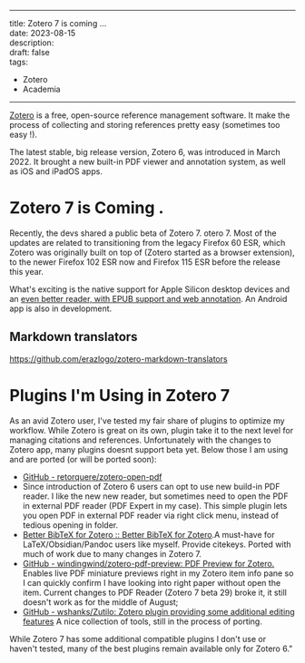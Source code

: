
---

title: Zotero 7 is coming …  
date: 2023-08-15  
description:  
draft: false  
tags:
- Zotero
- Academia
---

[Zotero](https://www.zotero.org/) is a free, open-source reference management software. It make the process of collecting and storing references pretty easy (sometimes too easy !).

The latest stable, big release version, Zotero 6, was introduced in March 2022. It brought a new built-in PDF viewer and annotation system, as well as iOS and iPadOS apps.

# Zotero 7 is Coming .

Recently, the devs shared a public beta of Zotero 7. otero 7. Most of the updates are related to transitioning from the legacy Firefox 60 ESR, which Zotero was originally built on top of (Zotero started as a browser extension), to the newer Firefox 102 ESR now and Firefox 115 ESR before the release this year.

What's exciting is the native support for Apple Silicon desktop devices and an [even better reader, with EPUB support and web annotation](https://forums.zotero.org/discussion/106716/available-for-beta-testing-updated-reader-with-epub-snapshot-support-and-new-annotation-types). An Android app is also in development.

## Markdown translators

https://github.com/erazlogo/zotero-markdown-translators

<!--Markdow export 
zotero://open-pdf/library/items/9WYPFUSR?page=9

https://forums.zotero.org/discussion/90858/pdf-reader-and-zotero-open-pdf-links
-->
# Plugins I'm Using in Zotero 7

As an avid Zotero user, I've tested my fair share of plugins to optimize my workflow. While Zotero is great on its own, plugin take it to the next level for managing citations and references. Unfortunately with the changes to Zotero app, many plugins doesnt support beta yet. Below those I am using and are ported (or will be ported soon):

- [GitHub - retorquere/zotero-open-pdf](https://github.com/retorquere/zotero-open-pdf)
- Since introduction of Zotero 6 users can opt to use new build-in PDF reader. I like the new new reader, but sometimes need to open the PDF in external PDF reader (PDF Expert in my case). This simple plugin lets you open PDF in external PDF reader via right click menu, instead of tedious opening in folder.
- [Better BibTeX for Zotero :: Better BibTeX for Zotero](https://retorque.re/zotero-better-bibtex/).A must-have for LaTeX/Obsidian/Pandoc users like myself. Provide citekeys. Ported with much of work due to many changes in Zotero 7.
- [GitHub - windingwind/zotero-pdf-preview: PDF Preview for Zotero.](https://github.com/windingwind/zotero-pdf-preview) Enables live PDF miniature previews right in my Zotero item info pane so I can quickly confirm I have looking into right paper without open the item. Current changes to PDF Reader (Zotero 7 beta 29) broke it, it still doesn't work as for the middle of August;
- [GitHub - wshanks/Zutilo: Zotero plugin providing some additional editing features](https://github.com/wshanks/Zutilo) A nice collection of tools, still in the process of porting.

While Zotero 7 has some additional compatible plugins I don't use or haven't tested, many of the best plugins remain available only for Zotero 6."
